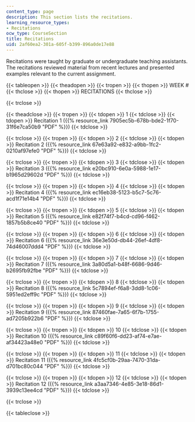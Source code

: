 ```yaml
---
content_type: page
description: This section lists the recitations.
learning_resource_types:
- Recitations
ocw_type: CourseSection
title: Recitations
uid: 2af60ea2-301a-605f-b399-896a0de17e88
---
```


Recitations were taught by graduate or undergraduate teaching assistants. The recitations reviewed material from recent lectures and presented examples relevant to the current assignment.

{{< tableopen >}}
{{< theadopen >}}
{{< tropen >}}
{{< thopen >}}
WEEK #
{{< thclose >}}
{{< thopen >}}
RECITATIONS
{{< thclose >}}

{{< trclose >}}

{{< theadclose >}}
{{< tropen >}}
{{< tdopen >}}
1
{{< tdclose >}}
{{< tdopen >}}
Recitation 1 ({{% resource_link 7905ec5b-678b-bde2-1f70-31f6e7ca50b9 "PDF" %}})
{{< tdclose >}}

{{< trclose >}}
{{< tropen >}}
{{< tdopen >}}
2
{{< tdclose >}}
{{< tdopen >}}
Recitation 2 ({{% resource_link 67e63a92-e832-a9bb-1fc2-0210af97efe0 "PDF" %}})
{{< tdclose >}}

{{< trclose >}}
{{< tropen >}}
{{< tdopen >}}
3
{{< tdclose >}}
{{< tdopen >}}
Recitation 3 ({{% resource_link e20bc910-6e0a-5988-1e17-b1965d29602d "PDF" %}})
{{< tdclose >}}

{{< trclose >}}
{{< tropen >}}
{{< tdopen >}}
4
{{< tdclose >}}
{{< tdopen >}}
Recitation 4 ({{% resource_link ec16eb38-5123-b5c7-5c76-acd1f71e14b4 "PDF" %}})
{{< tdclose >}}

{{< trclose >}}
{{< tropen >}}
{{< tdopen >}}
5
{{< tdclose >}}
{{< tdopen >}}
Recitation 5 ({{% resource_link e82f74f7-b4cd-cd96-f462-1857b5b8ce40 "PDF" %}})
{{< tdclose >}}

{{< trclose >}}
{{< tropen >}}
{{< tdopen >}}
6
{{< tdclose >}}
{{< tdopen >}}
Recitation 6 ({{% resource_link 36e3e50d-db44-26ef-4df8-74d46007ddd4 "PDF" %}})
{{< tdclose >}}

{{< trclose >}}
{{< tropen >}}
{{< tdopen >}}
7
{{< tdclose >}}
{{< tdopen >}}
Recitation 7 ({{% resource_link 3a80d5a1-b48f-6686-9d46-b2695fb92fbe "PDF" %}})
{{< tdclose >}}

{{< trclose >}}
{{< tropen >}}
{{< tdopen >}}
8
{{< tdclose >}}
{{< tdopen >}}
Recitation 8 ({{% resource_link 5c7894ef-f6a8-3dd8-1c06-5951ed2eff9c "PDF" %}})
{{< tdclose >}}

{{< trclose >}}
{{< tropen >}}
{{< tdopen >}}
9
{{< tdclose >}}
{{< tdopen >}}
Recitation 9 ({{% resource_link 87460fae-7a65-6f7b-1755-ad7205b922b6 "PDF" %}})
{{< tdclose >}}

{{< trclose >}}
{{< tropen >}}
{{< tdopen >}}
10
{{< tdclose >}}
{{< tdopen >}}
Recitation 10 ({{% resource_link c89f60f6-dd23-af74-e7ae-af34423a48e0 "PDF" %}})
{{< tdclose >}}

{{< trclose >}}
{{< tropen >}}
{{< tdopen >}}
11
{{< tdclose >}}
{{< tdopen >}}
Recitation 11 ({{% resource_link 4fc5cf0b-29aa-7470-31da-d701bc80c044 "PDF" %}})
{{< tdclose >}}

{{< trclose >}}
{{< tropen >}}
{{< tdopen >}}
12
{{< tdclose >}}
{{< tdopen >}}
Recitation 12 ({{% resource_link a3aa7346-4e85-3e18-86d1-3939c13ee4cd "PDF" %}})
{{< tdclose >}}

{{< trclose >}}

{{< tableclose >}}